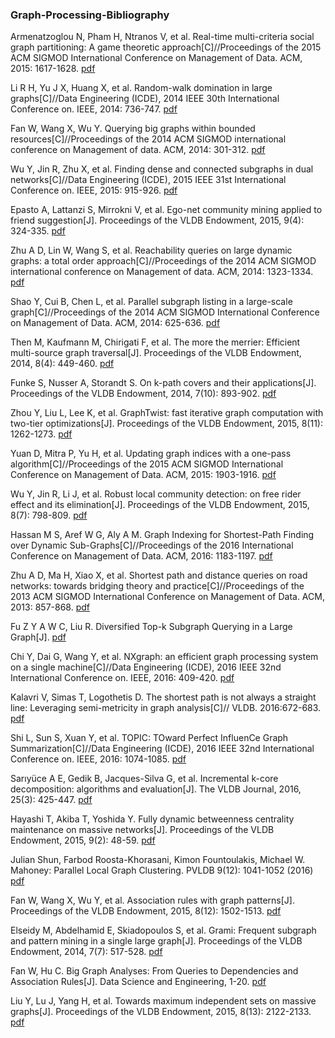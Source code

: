 ### Graph-Processing-Bibliography

Armenatzoglou N, Pham H, Ntranos V, et al. Real-time multi-criteria social graph partitioning: A game theoretic approach[C]//Proceedings of the 2015 ACM SIGMOD International Conference on Management of Data. ACM, 2015: 1617-1628.
[pdf](http://infolab.usc.edu/DocsDemos/SIGMOD15_RMGP.pdf)

Li R H, Yu J X, Huang X, et al. Random-walk domination in large graphs[C]//Data Engineering (ICDE), 2014 IEEE 30th International Conference on. IEEE, 2014: 736-747.
[pdf](http://www.szudatalab.com/wp-content/uploads/2016/04/rwdom.pdf)

Fan W, Wang X, Wu Y. Querying big graphs within bounded resources[C]//Proceedings of the 2014 ACM SIGMOD international conference on Management of data. ACM, 2014: 301-312.
[pdf](http://homepages.inf.ed.ac.uk/wenfei/papers/sigmod14.pdf)

Wu Y, Jin R, Zhu X, et al. Finding dense and connected subgraphs in dual networks[C]//Data Engineering (ICDE), 2015 IEEE 31st International Conference on. IEEE, 2015: 915-926.
[pdf](https://pdfs.semanticscholar.org/3e1a/53bfdf7018373c21cdac60a6f061b54696f6.pdf)

Epasto A, Lattanzi S, Mirrokni V, et al. Ego-net community mining applied to friend suggestion[J]. Proceedings of the VLDB Endowment, 2015, 9(4): 324-335.
[pdf](https://pdfs.semanticscholar.org/c3fb/a969d0c674931bae7e1f0f4fdf4fc3c30159.pdf)

Zhu A D, Lin W, Wang S, et al. Reachability queries on large dynamic graphs: a total order approach[C]//Proceedings of the 2014 ACM SIGMOD international conference on Management of data. ACM, 2014: 1323-1334.
[pdf](https://sites.google.com/site/totalorderlabelling/home/536tr.pdf)

Shao Y, Cui B, Chen L, et al. Parallel subgraph listing in a large-scale graph[C]//Proceedings of the 2014 ACM SIGMOD International Conference on Management of Data. ACM, 2014: 625-636.
[pdf](http://net.pku.edu.cn/~cuibin/Papers/2014-SIGMOD_subgraphlisting.pdf)

Then M, Kaufmann M, Chirigati F, et al. The more the merrier: Efficient multi-source graph traversal[J]. Proceedings of the VLDB Endowment, 2014, 8(4): 449-460.
[pdf](http://citeseerx.ist.psu.edu/viewdoc/download?doi=10.1.1.668.121&rep=rep1&type=pdf)

Funke S, Nusser A, Storandt S. On k-path covers and their applications[J]. Proceedings of the VLDB Endowment, 2014, 7(10): 893-902.
[pdf](http://ad-publications.informatik.uni-freiburg.de/VLDBJ_pathcover_FNS_2015.pdf)

Zhou Y, Liu L, Lee K, et al. GraphTwist: fast iterative graph computation with two-tier optimizations[J]. Proceedings of the VLDB Endowment, 2015, 8(11): 1262-1273.
[pdf](http://www-static.cc.gatech.edu/~lingliu/papers/2015/VLDB15-GraphTwist.pdf)

Yuan D, Mitra P, Yu H, et al. Updating graph indices with a one-pass algorithm[C]//Proceedings of the 2015 ACM SIGMOD International Conference on Management of Data. ACM, 2015: 1903-1916.
[pdf](localhost)

Wu Y, Jin R, Li J, et al. Robust local community detection: on free rider effect and its elimination[J]. Proceedings of the VLDB Endowment, 2015, 8(7): 798-809.
[pdf](https://faculty.ist.psu.edu/xzz89/publications/FreeRider_VLDB15.pdf)

Hassan M S, Aref W G, Aly A M. Graph Indexing for Shortest-Path Finding over Dynamic Sub-Graphs[C]//Proceedings of the 2016 International Conference on Management of Data. ACM, 2016: 1183-1197.
[pdf](https://www.cs.purdue.edu/homes/aref/papers/sigmod2016.pdf)

Zhu A D, Ma H, Xiao X, et al. Shortest path and distance queries on road networks: towards bridging theory and practice[C]//Proceedings of the 2013 ACM SIGMOD International Conference on Management of Data. ACM, 2013: 857-868.
[pdf](https://arxiv.org/pdf/1304.2576)

Fu Z Y A W C, Liu R. Diversified Top-k Subgraph Querying in a Large Graph[J].
[pdf](http://www.cse.cuhk.edu.hk/~adafu/Pub/DSQL2016.pdf)

Chi Y, Dai G, Wang Y, et al. NXgraph: an efficient graph processing system on a single machine[C]//Data Engineering (ICDE), 2016 IEEE 32nd International Conference on. IEEE, 2016: 409-420.
[pdf](https://arxiv.org/pdf/1510.06916.pdf)

Kalavri V, Simas T, Logothetis D. The shortest path is not always a straight line: Leveraging semi-metricity in graph analysis[C]// VLDB. 2016:672-683.
[pdf](http://www.vldb.org/pvldb/vol9/p672-kalavri.pdf)

Shi L, Sun S, Xuan Y, et al. TOPIC: TOward Perfect InfluenCe Graph Summarization[C]//Data Engineering (ICDE), 2016 IEEE 32nd International Conference on. IEEE, 2016: 1074-1085.
[pdf](http://user.informatik.uni-goettingen.de/~ychen/papers/TOPIC_ICDE16.pdf)

Sarıyüce A E, Gedik B, Jacques-Silva G, et al. Incremental k-core decomposition: algorithms and evaluation[J]. The VLDB Journal, 2016, 25(3): 425-447.
[pdf](http://www.cs.bilkent.edu.tr/~bgedik/homepage/lib/exe/fetch.php/wiki:pubs:kcore-vldbj.pdf)

Hayashi T, Akiba T, Yoshida Y. Fully dynamic betweenness centrality maintenance on massive networks[J]. Proceedings of the VLDB Endowment, 2015, 9(2): 48-59.
[pdf](https://pdfs.semanticscholar.org/191d/6355948826e24004e7c855368ac43ec9fb73.pdf)

Julian Shun, Farbod Roosta-Khorasani, Kimon Fountoulakis, Michael W. Mahoney: Parallel Local Graph Clustering. PVLDB 9(12): 1041-1052 (2016)
[pdf](http://www.vldb.org/pvldb/vol9/p1041-shun.pdf)

Fan W, Wang X, Wu Y, et al. Association rules with graph patterns[J]. Proceedings of the VLDB Endowment, 2015, 8(12): 1502-1513.
[pdf](http://homepages.inf.ed.ac.uk/s1400132/publication/fan2015association.pdf)

Elseidy M, Abdelhamid E, Skiadopoulos S, et al. Grami: Frequent subgraph and pattern mining in a single large graph[J]. Proceedings of the VLDB Endowment, 2014, 7(7): 517-528.
[pdf](http://repository.kaust.edu.sa/kaust/bitstream/10754/334536/1/Article-Proceeding-GRAMI_Freq-2014.pdf)

Fan W, Hu C. Big Graph Analyses: From Queries to Dependencies and Association Rules[J]. Data Science and Engineering, 1-20.
[pdf](http://download.springer.com/static/pdf/660/art%253A10.1007%252Fs41019-016-0025-x.pdf?originUrl=http%3A%2F%2Flink.springer.com%2Farticle%2F10.1007%2Fs41019-016-0025-x&token2=exp=1491379307~acl=%2Fstatic%2Fpdf%2F660%2Fart%25253A10.1007%25252Fs41019-016-0025-x.pdf%3ForiginUrl%3Dhttp%253A%252F%252Flink.springer.com%252Farticle%252F10.1007%252Fs41019-016-0025-x*~hmac=9761ee589ffcdfa3452cdcefeaf478786f25c1ba5b541bbdc6b6c5b6542aa526)

Liu Y, Lu J, Yang H, et al. Towards maximum independent sets on massive graphs[J]. Proceedings of the VLDB Endowment, 2015, 8(13): 2122-2133.
[pdf](http://www.vldb.org/pvldb/vol8/p2122-lu.pdf)

